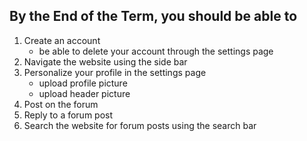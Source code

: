 ## By the End of the Term, you should be able to
1. Create an account
    * be able to delete your account through the settings page
2. Navigate the website using the side bar
3. Personalize your profile in the settings page
    * upload profile picture
    * upload header picture
4. Post on the forum
5. Reply to a forum post
6. Search the website for forum posts using the search bar